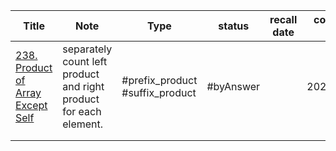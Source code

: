 

| Title                                                                                            | Note                                                              | Type                            | status    | recall date | complete date |
| ------------------------------------------------------------------------------------------------ | ----------------------------------------------------------------- | ------------------------------- | --------- | ----------- | ------------- |
| [238. Product of Array Except Self](https://leetcode.com/problems/product-of-array-except-self/) | separately count left product and right product for each element. | #prefix_product #suffix_product | #byAnswer |             | 2024/10/28    |
|                                                                                                  |                                                                   |                                 |           |             |               |
|                                                                                                  |                                                                   |                                 |           |             |               |
